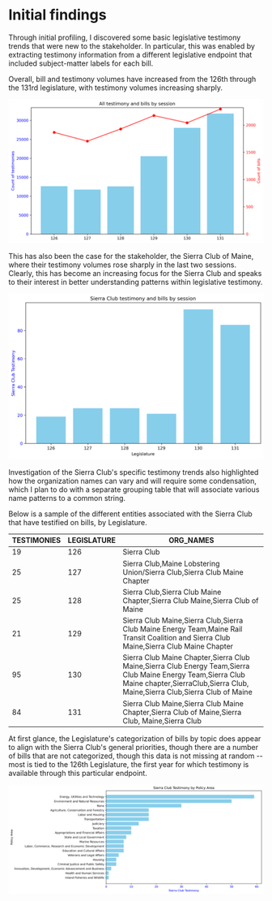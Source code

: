 # Initial findings

Through initial profiling, I discovered some basic legislative testimony trends that were new to the stakeholder. In particular, this was enabled by extracting testimony information from a different legislative endpoint that included subject-matter labels for each bill.

Overall, bill and testimony volumes have increased from the 126th through the 131rd legislature, with testimony volumes increasing sharply.

![Testimony trend](figs/all_testimony_trend.png)

This has also been the case for the stakeholder, the Sierra Club of Maine, where their testimony volumes rose sharply in the last two sessions. Clearly, this has become an increasing focus for the Sierra Club and speaks to their interest in better understanding patterns within legislative testimony. 

![Sierra Club trend](figs/sierra_testimony_trend.png)

Investigation of the Sierra Club's specific testimony trends also highlighted how the organization names can vary and will require some condensation, which I plan to do with a separate grouping table that will associate various name patterns to a common string. 

Below is a sample of the different entities associated with the Sierra Club that have testified on bills, by Legislature.

|TESTIMONIES|LEGISLATURE|ORG_NAMES|
|-----------|-----------|---------|
|19|126|Sierra Club|
|25|127|Sierra Club,Maine Lobstering Union/Sierra Club,Sierra Club Maine Chapter|
|25|128|Sierra Club,Sierra Club Maine Chapter,Sierra Club Maine,Sierra Club of Maine|
|21|129|Sierra Club Maine,Sierra Club,Sierra Club Maine Energy Team,Maine Rail Transit Coalition and Sierra Club Maine,Sierra Club Maine Chapter|
|95|130|Sierra Club Maine Chapter,Sierra Club Maine,Sierra Club Energy Team,Sierra Club Maine Energy Team,Sierra Club Maine chapter,SierraClub,Sierra Club, Maine,Sierra Club,Sierra Club of Maine|
|84|131|Sierra Club Maine,Sierra Club Maine Chapter,Sierra Club of Maine,Sierra Club, Maine,Sierra Club|

At first glance, the Legislature's categorization of bills by topic does appear to align with the Sierra Club's general priorities, though there are a number of bills that are not categorized, though this data is not missing at random -- most is tied to the 126th Legislature, the first year for which testimony is available through this particular endpoint. 

![Sierra Club testimony by policy area](figs/sierra_testimony_by_topic.png)